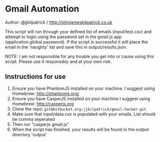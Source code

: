 Gmail Automation
=====================

Author: @jjkilpatrick / http://johnjameskilpatrick.co.uk

This script will run through your defined list of emails (input/test.csv) and attempt to login using the password set in the gmail.js app (application.global.password). If the script is successful it will place the email in the 'naughty' list and save this in output/results.json.

NOTE: I am not responsible for any trouble you get into or cause using this script. Please use it responsibly and at your own risk.

## Instructions for use

1. Ensure you have PhantomJS installed on your machine. I suggest using Homebrew: http://phantomjs.org/
2. Ensure you have CasperJS installed on your machine I suggest using Homebrew: http://casperjs.org
3. Clone the repo: `git@bitbucket.org:jjkilpatrick/gmail-hacker.git`
4. Make sure that input/data.csv is populated with your emails. List should be comma seperated
5. Then run "casperjs gmail.js"
6. When the script has finished, your results will be found in the output directory 'output'
